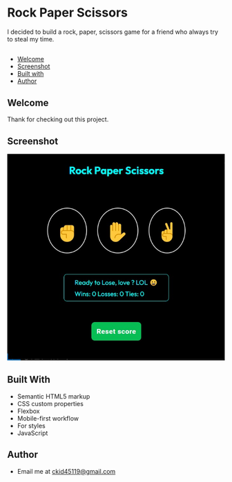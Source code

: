 # Rock Paper Scissors 

I decided to build a rock, paper, scissors game for a friend who always try to steal my time.

##
- [Welcome](#welcome)
- [Screenshot](#screenshot)
- [Built with](#built-with)
- [Author](#author)

## Welcome

Thank for checking out this project.

## Screenshot

![<rock paper scissors.jpg>](<rock paper scissors.jpg>)

## Built With

- Semantic HTML5 markup
- CSS custom properties
- Flexbox
- Mobile-first workflow
- For styles
- JavaScript

## Author

- Email me at ckid45119@gmail.com
